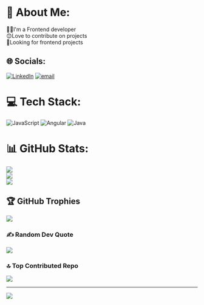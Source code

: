 # 💫 About Me:
👩‍💻I'm a Frontend developer<br>😊Love to contribute on projects<br>🤝Looking for frontend projects


## 🌐 Socials:
[![LinkedIn](https://img.shields.io/badge/LinkedIn-%230077B5.svg?logo=linkedin&logoColor=white)](https://linkedin.com/in/www.linkedin.com/in/sweta-bathwal) [![email](https://img.shields.io/badge/Email-D14836?logo=gmail&logoColor=white)](mailto:swetabathwal2@gmail.com) 

# 💻 Tech Stack:
![JavaScript](https://img.shields.io/badge/javascript-%23323330.svg?style=for-the-badge&logo=javascript&logoColor=%23F7DF1E) ![Angular](https://img.shields.io/badge/angular-%23DD0031.svg?style=for-the-badge&logo=angular&logoColor=white) ![Java](https://img.shields.io/badge/java-%23ED8B00.svg?style=for-the-badge&logo=openjdk&logoColor=white)
# 📊 GitHub Stats:
![](https://github-readme-stats.vercel.app/api?username=swetabathwal&theme=dark&hide_border=false&include_all_commits=true&count_private=true)<br/>
![](https://github-readme-streak-stats.herokuapp.com/?user=swetabathwal&theme=dark&hide_border=false)<br/>
![](https://github-readme-stats.vercel.app/api/top-langs/?username=swetabathwal&theme=dark&hide_border=false&include_all_commits=true&count_private=true&layout=compact)

## 🏆 GitHub Trophies
![](https://github-profile-trophy.vercel.app/?username=swetabathwal&theme=radical&no-frame=false&no-bg=true&margin-w=4)

### ✍️ Random Dev Quote
![](https://quotes-github-readme.vercel.app/api?type=horizontal&theme=radical)

### 🔝 Top Contributed Repo
![](https://github-contributor-stats.vercel.app/api?username=swetabathwal&limit=5&theme=dark&combine_all_yearly_contributions=true)

---
[![](https://visitcount.itsvg.in/api?id=swetabathwal&icon=0&color=5)](https://visitcount.itsvg.in)

<!-- Proudly created with GPRM ( https://gprm.itsvg.in ) -->
